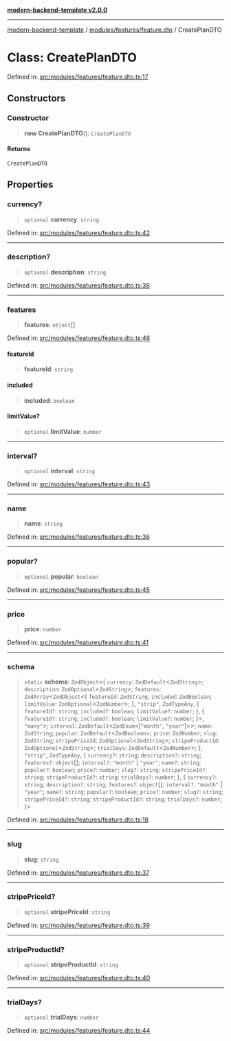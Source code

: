 [**modern-backend-template v2.0.0**](../../../../README.md)

***

[modern-backend-template](../../../../modules.md) / [modules/features/feature.dto](../README.md) / CreatePlanDTO

# Class: CreatePlanDTO

Defined in: [src/modules/features/feature.dto.ts:17](https://github.com/maemreyo/saas-4cus-nodejs/blob/2a5b3f3aa11335dfa561e80e1feabb8e6084261e/src/modules/features/feature.dto.ts#L17)

## Constructors

### Constructor

> **new CreatePlanDTO**(): `CreatePlanDTO`

#### Returns

`CreatePlanDTO`

## Properties

### currency?

> `optional` **currency**: `string`

Defined in: [src/modules/features/feature.dto.ts:42](https://github.com/maemreyo/saas-4cus-nodejs/blob/2a5b3f3aa11335dfa561e80e1feabb8e6084261e/src/modules/features/feature.dto.ts#L42)

***

### description?

> `optional` **description**: `string`

Defined in: [src/modules/features/feature.dto.ts:38](https://github.com/maemreyo/saas-4cus-nodejs/blob/2a5b3f3aa11335dfa561e80e1feabb8e6084261e/src/modules/features/feature.dto.ts#L38)

***

### features

> **features**: `object`[]

Defined in: [src/modules/features/feature.dto.ts:46](https://github.com/maemreyo/saas-4cus-nodejs/blob/2a5b3f3aa11335dfa561e80e1feabb8e6084261e/src/modules/features/feature.dto.ts#L46)

#### featureId

> **featureId**: `string`

#### included

> **included**: `boolean`

#### limitValue?

> `optional` **limitValue**: `number`

***

### interval?

> `optional` **interval**: `string`

Defined in: [src/modules/features/feature.dto.ts:43](https://github.com/maemreyo/saas-4cus-nodejs/blob/2a5b3f3aa11335dfa561e80e1feabb8e6084261e/src/modules/features/feature.dto.ts#L43)

***

### name

> **name**: `string`

Defined in: [src/modules/features/feature.dto.ts:36](https://github.com/maemreyo/saas-4cus-nodejs/blob/2a5b3f3aa11335dfa561e80e1feabb8e6084261e/src/modules/features/feature.dto.ts#L36)

***

### popular?

> `optional` **popular**: `boolean`

Defined in: [src/modules/features/feature.dto.ts:45](https://github.com/maemreyo/saas-4cus-nodejs/blob/2a5b3f3aa11335dfa561e80e1feabb8e6084261e/src/modules/features/feature.dto.ts#L45)

***

### price

> **price**: `number`

Defined in: [src/modules/features/feature.dto.ts:41](https://github.com/maemreyo/saas-4cus-nodejs/blob/2a5b3f3aa11335dfa561e80e1feabb8e6084261e/src/modules/features/feature.dto.ts#L41)

***

### schema

> `static` **schema**: `ZodObject`\<\{ `currency`: `ZodDefault`\<`ZodString`\>; `description`: `ZodOptional`\<`ZodString`\>; `features`: `ZodArray`\<`ZodObject`\<\{ `featureId`: `ZodString`; `included`: `ZodBoolean`; `limitValue`: `ZodOptional`\<`ZodNumber`\>; \}, `"strip"`, `ZodTypeAny`, \{ `featureId?`: `string`; `included?`: `boolean`; `limitValue?`: `number`; \}, \{ `featureId?`: `string`; `included?`: `boolean`; `limitValue?`: `number`; \}\>, `"many"`\>; `interval`: `ZodDefault`\<`ZodEnum`\<\[`"month"`, `"year"`\]\>\>; `name`: `ZodString`; `popular`: `ZodDefault`\<`ZodBoolean`\>; `price`: `ZodNumber`; `slug`: `ZodString`; `stripePriceId`: `ZodOptional`\<`ZodString`\>; `stripeProductId`: `ZodOptional`\<`ZodString`\>; `trialDays`: `ZodDefault`\<`ZodNumber`\>; \}, `"strip"`, `ZodTypeAny`, \{ `currency?`: `string`; `description?`: `string`; `features?`: `object`[]; `interval?`: `"month"` \| `"year"`; `name?`: `string`; `popular?`: `boolean`; `price?`: `number`; `slug?`: `string`; `stripePriceId?`: `string`; `stripeProductId?`: `string`; `trialDays?`: `number`; \}, \{ `currency?`: `string`; `description?`: `string`; `features?`: `object`[]; `interval?`: `"month"` \| `"year"`; `name?`: `string`; `popular?`: `boolean`; `price?`: `number`; `slug?`: `string`; `stripePriceId?`: `string`; `stripeProductId?`: `string`; `trialDays?`: `number`; \}\>

Defined in: [src/modules/features/feature.dto.ts:18](https://github.com/maemreyo/saas-4cus-nodejs/blob/2a5b3f3aa11335dfa561e80e1feabb8e6084261e/src/modules/features/feature.dto.ts#L18)

***

### slug

> **slug**: `string`

Defined in: [src/modules/features/feature.dto.ts:37](https://github.com/maemreyo/saas-4cus-nodejs/blob/2a5b3f3aa11335dfa561e80e1feabb8e6084261e/src/modules/features/feature.dto.ts#L37)

***

### stripePriceId?

> `optional` **stripePriceId**: `string`

Defined in: [src/modules/features/feature.dto.ts:39](https://github.com/maemreyo/saas-4cus-nodejs/blob/2a5b3f3aa11335dfa561e80e1feabb8e6084261e/src/modules/features/feature.dto.ts#L39)

***

### stripeProductId?

> `optional` **stripeProductId**: `string`

Defined in: [src/modules/features/feature.dto.ts:40](https://github.com/maemreyo/saas-4cus-nodejs/blob/2a5b3f3aa11335dfa561e80e1feabb8e6084261e/src/modules/features/feature.dto.ts#L40)

***

### trialDays?

> `optional` **trialDays**: `number`

Defined in: [src/modules/features/feature.dto.ts:44](https://github.com/maemreyo/saas-4cus-nodejs/blob/2a5b3f3aa11335dfa561e80e1feabb8e6084261e/src/modules/features/feature.dto.ts#L44)
